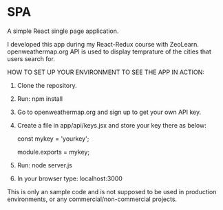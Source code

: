# SPA
A simple React single page application.

I developed this app during my React-Redux course with ZeoLearn.
openweathermap.org API is used to display temprature of the cities that users search for.


HOW TO SET UP YOUR ENVIRONMENT TO SEE THE APP IN ACTION:

1. Clone the repository.
2. Run: npm install
3. Go to openweathermap.org and sign up to get your own API key.
4. Create a file in app/api/keys.jsx and store your key there as below:

      const mykey = 'yourkey';
      
      module.exports = mykey;
      
3. Run: node server.js
4. In your browser type: localhost:3000


This is only an sample code and is not supposed to be used in production environments, or any commercial/non-commercial projects.
